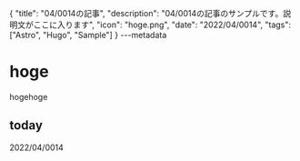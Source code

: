 {
  "title": "04/0014の記事",
  "description": "04/0014の記事のサンプルです。説明文がここに入ります",
  "icon": "hoge.png",
  "date": "2022/04/0014",
  "tags": ["Astro", "Hugo", "Sample"]
}
---metadata

# hoge
hogehoge

## today
2022/04/0014